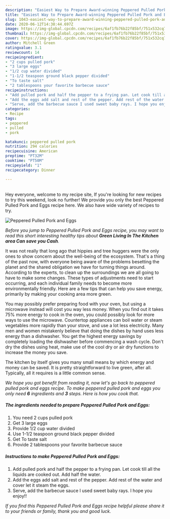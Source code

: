 ```yaml
---
description: "Easiest Way to Prepare Award-winning Peppered Pulled Pork and Eggs"
title: "Easiest Way to Prepare Award-winning Peppered Pulled Pork and Eggs"
slug: 1043-easiest-way-to-prepare-award-winning-peppered-pulled-pork-and-eggs
date: 2020-06-12T14:38:44.697Z
image: https://img-global.cpcdn.com/recipes/6af1fb76b22f85bf/751x532cq70/peppered-pulled-pork-and-eggs-recipe-main-photo.jpg
thumbnail: https://img-global.cpcdn.com/recipes/6af1fb76b22f85bf/751x532cq70/peppered-pulled-pork-and-eggs-recipe-main-photo.jpg
cover: https://img-global.cpcdn.com/recipes/6af1fb76b22f85bf/751x532cq70/peppered-pulled-pork-and-eggs-recipe-main-photo.jpg
author: Mitchell Green
ratingvalue: 3.1
reviewcount: 14
recipeingredient:
- "2 cups pulled pork"
- "3 large eggs"
- "1/2 cup water divided"
- "1-1/2 teaspoon ground black pepper divided"
- "To taste salt"
- "2 tablespoons your favorite barbecue sauce"
recipeinstructions:
- "Add pulled pork and half the pepper to a frying pan. Let cook till all the liquids are cooked out. Add half the water."
- "Add the eggs add salt and rest of the pepper. Add rest of the water and cover let it steam the eggs."
- "Serve, add the barbecue sauce I used sweet baby rays. I hope you enjoy!!"
categories:
- Recipe
tags:
- peppered
- pulled
- pork

katakunci: peppered pulled pork 
nutrition: 294 calories
recipecuisine: American
preptime: "PT32M"
cooktime: "PT50M"
recipeyield: "1"
recipecategory: Dinner

---
```

<br>
Hey everyone, welcome to my recipe site, If you're looking for new recipes to try this weekend, look no further! We provide you only the best Peppered Pulled Pork and Eggs recipe here. We also have wide variety of recipes to try.
<br>


![Peppered Pulled Pork and Eggs](https://img-global.cpcdn.com/recipes/6af1fb76b22f85bf/751x532cq70/peppered-pulled-pork-and-eggs-recipe-main-photo.jpg)

<i>Before you jump to Peppered Pulled Pork and Eggs recipe, you may want to read this short interesting healthy tips about 
<strong>Green Living In The Kitchen area Can save you Cash</strong>.</i>
</br>

It was not really that long ago that hippies and tree huggers were the only ones to show concern about the well-being of the ecosystem. That's a thing of the past now, with everyone being aware of the problems besetting the planet and the shared obligation we have for turning things around. According to the experts, to clean up the surroundings we are all going to have to make some changes. These types of adjustments need to start occurring, and each individual family needs to become more environmentally friendly. Here are a few tips that can help you save energy, primarily by making your cooking area more green.

You may possibly prefer preparing food with your oven, but using a microwave instead will cost you way less money. When you find out it takes 75% more energy to cook in the oven, you could possibly look for more ways to use the microwave. Countertop appliances can boil water or steam vegetables more rapidly than your stove, and use a lot less electricity. Many men and women mistakenly believe that doing the dishes by hand uses less energy than a dishwasher. You get the highest energy savings by completely loading the dishwasher before commencing a wash cycle. Don't dry the dishes using heat, make use of the cool dry or air dry functions to increase the money you save.

The kitchen by itself gives you many small means by which energy and money can be saved. It is pretty straightforward to live green, after all. Typically, all it requires is a little common sense.


<i>We hope you got benefit from reading it, now let's go back to peppered pulled pork and eggs recipe. To make peppered pulled pork and eggs you only need <strong>6</strong> ingredients and <strong>3</strong> steps. Here is how you cook that.
</i>

##### The ingredients needed to prepare Peppered Pulled Pork and Eggs:

1. You need 2 cups pulled pork
1. Get 3 large eggs
1. Provide 1/2 cup water divided
1. Use 1-1/2 teaspoon ground black pepper divided
1. Get To taste salt
1. Provide 2 tablespoons your favorite barbecue sauce


##### Instructions to make Peppered Pulled Pork and Eggs:

1. Add pulled pork and half the pepper to a frying pan. Let cook till all the liquids are cooked out. Add half the water.
1. Add the eggs add salt and rest of the pepper. Add rest of the water and cover let it steam the eggs.
1. Serve, add the barbecue sauce I used sweet baby rays. I hope you enjoy!!


<i>If you find this Peppered Pulled Pork and Eggs recipe helpful please share it to your friends or family, thank you and good luck.</i>
